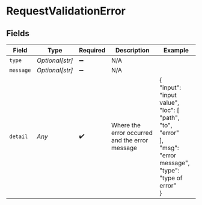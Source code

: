 # RequestValidationError


## Fields

| Field                                                                                                         | Type                                                                                                          | Required                                                                                                      | Description                                                                                                   | Example                                                                                                       |
| ------------------------------------------------------------------------------------------------------------- | ------------------------------------------------------------------------------------------------------------- | ------------------------------------------------------------------------------------------------------------- | ------------------------------------------------------------------------------------------------------------- | ------------------------------------------------------------------------------------------------------------- |
| `type`                                                                                                        | *Optional[str]*                                                                                               | :heavy_minus_sign:                                                                                            | N/A                                                                                                           |                                                                                                               |
| `message`                                                                                                     | *Optional[str]*                                                                                               | :heavy_minus_sign:                                                                                            | N/A                                                                                                           |                                                                                                               |
| `detail`                                                                                                      | *Any*                                                                                                         | :heavy_check_mark:                                                                                            | Where the error occurred and the error message                                                                | {<br/>"input": "input value",<br/>"loc": [<br/>"path",<br/>"to",<br/>"error"<br/>],<br/>"msg": "error message",<br/>"type": "type of error"<br/>} |